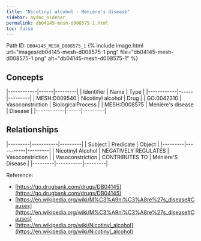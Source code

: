 ```yaml
---
title: "Nicotinyl alcohol - Ménière's disease"
sidebar: mydoc_sidebar
permalink: db04145-mesh-d008575-1.html
toc: false 
---
```



Path ID: `DB04145_MESH_D008575_1`
{% include image.html url="images/db04145-mesh-d008575-1.png" file="db04145-mesh-d008575-1.png" alt="db04145-mesh-d008575-1" %}

## Concepts

|------------|------|---------|
| Identifier | Name | Type    |
|------------|------|---------|
| MESH:D009540 | Nicotinyl alcohol | Drug |
| GO:0042310 | Vasoconstriction | BiologicalProcess |
| MESH:D008575 | Ménière's disease | Disease |
|------------|------|---------|

## Relationships

|---------|-----------|---------|
| Subject | Predicate | Object  |
|---------|-----------|---------|
| Nicotinyl Alcohol | NEGATIVELY REGULATES | Vasoconstriction |
| Vasoconstriction | CONTRIBUTES TO | Ménière'S Disease |
|---------|-----------|---------|

Reference: 
  - [https://go.drugbank.com/drugs/DB04145](https://go.drugbank.com/drugs/DB04145)
  - [https://en.wikipedia.org/wiki/M%C3%A9ni%C3%A8re%27s_disease#Causes](https://en.wikipedia.org/wiki/M%C3%A9ni%C3%A8re%27s_disease#Causes)
  - [https://en.wikipedia.org/wiki/Nicotinyl_alcohol](https://en.wikipedia.org/wiki/Nicotinyl_alcohol)

